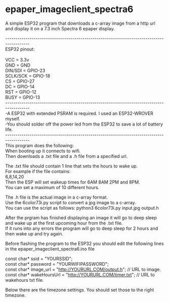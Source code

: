 # epaper_imageclient_spectra6
A simple ESP32 program that downloads a c-array image from a http url and display it on a 7.3 inch Spectra 6 epaper display.

------------------------------------------------------------------------------------------<br/>
ESP32 pinout:<br/>
<br/>
VCC = 3.3v<br/>
GND = GND<br/>
DIN/SDI = GPIO-23<br/>
SCLK/SCK = GPIO-18<br/>
CS = GPIO-27<br/>
DC = GPIO-14<br/>
RST = GPIO-12<br/>
BUSY = GPIO-13<br/>
------------------------------------------------------------------------------------------<br/>
-A ESP32 with extended PSRAM is required. I used an ESP32-WROVER myself.<br/>
-You should solder off the power led from the ESP32 to save a lot of battery life.<br/>
------------------------------------------------------------------------------------------<br/>
This program does the following:<br/>
When booting up it connects to wifi.<br/>
Then downloads a .txt file and a .h file from a specified url.<br/>

The .txt file should contain 1 line that sets the hours to wake up.<br/>
For example if the file contains:<br/>
6,8,14,20<br/>
Then the ESP will set wakeup times for 6AM 8AM 2PM and 8PM.<br/>
You can set a maximum of 10 different hours.<br/>

The .h file is the actual image in a c-array format.<br/>
Use the 6color73i.py script to convert a jpg image to a c-array.<br/>
You can use the script as follows: python3 6color73i.py input.jpg output.h<br/>

After the prgram has finished displaying an image it will go to deep sleep and wake up at the first upcoming hour from the .txt file.<br/>
If it runs into any errors the program will go to deep sleep for 2 hours and then wake up and try again.<br/>

Before flashing the program to the ESP32 you should edit the following lines in the epaper_imageclient_spectra6.ino file<br/>

const char* ssid = "YOURSSID";<br/>
const char* password = "YOURWIFIPASSWORD";<br/>
const char* image_url = "http://YOURURL.COM/output.h"; // URL to image.<br/>
const char* wakeHoursUrl = "http://YOURURL.COM/timer.txt"; // URL to wakehours txt file.<br/>

Below there are the timezone settings. You should set those to the right timezone.

